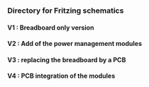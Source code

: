 ### Directory for Fritzing schematics

#### V1 : Breadboard only version

#### V2 : Add of the power management modules

#### V3 : replacing the breadboard by a PCB

#### V4 : PCB integration of the modules
